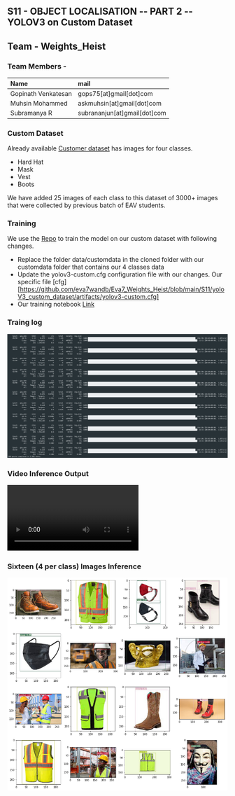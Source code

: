 ## S11 - OBJECT LOCALISATION -- PART 2 -- YOLOV3 on Custom Dataset


## Team - Weights_Heist
### Team Members - 

| Name        | mail           |
|:-------------|:--------------|
|Gopinath Venkatesan|gops75[at]gmail[dot]com|
|Muhsin Mohammed|askmuhsin[at]gmail[dot]com|
|Subramanya R|subrananjun[at]gmail[dot]com| 


### Custom Dataset

Already available [Customer dataset](https://drive.google.com/file/d/1sVSAJgmOhZk6UG7EzmlRjXfkzPxmpmLy/view?usp=sharing) has images for four classes.

- Hard Hat
- Mask
- Vest
- Boots

We have added 25 images of each class to this dataset of 3000+ images that were collected by previous batch of EAV students. 


### Training

We use the [Repo](https://github.com/theschoolofai/YoloV3) to train the model on our custom dataset with following changes. 

- Replace the folder data/customdata in the cloned folder with our customdata folder that contains our 4 classes data
- Update the yolov3-custom.cfg configuration file with our changes. Our specific file [cfg] [https://github.com/eva7wandb/Eva7_Weights_Heist/blob/main/S11/yoloV3_custom_dataset/artifacts/yolov3-custom.cfg] 
- Our training notebook [Link](https://github.com/eva7wandb/Eva7_Weights_Heist/blob/main/S11/yoloV3_custom_dataset/Assignment11_YoloV3Sample.ipynb)


### Traing log

![Training Log](https://github.com/eva7wandb/Eva7_Weights_Heist/blob/main/S11/yoloV3_custom_dataset/training_log.png)


### Video Inference Output

![Video Output](https://github.com/eva7wandb/Eva7_Weights_Heist/blob/main/S11/yoloV3_custom_dataset/videos/test.mp4)


### Sixteen (4 per class) Images Inference

![Images](https://github.com/eva7wandb/Eva7_Weights_Heist/blob/main/S11/yoloV3_custom_dataset/16_inferred_pics.png)

